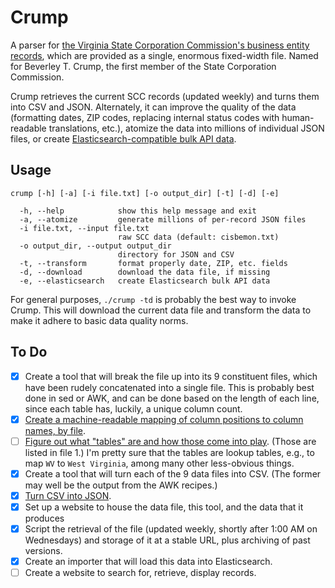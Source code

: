 # Crump

A parser for [the Virginia State Corporation Commission's business entity records](https://www.scc.virginia.gov/clk/purch.aspx), which are provided as a single, enormous fixed-width file. Named for Beverley T. Crump, the first member of the State Corporation Commission.

Crump retrieves the current SCC records (updated weekly) and turns them into CSV and JSON. Alternately, it can improve the quality of the data (formatting dates, ZIP codes, replacing internal status codes with human-readable translations, etc.), atomize the data into millions of individual JSON files, or create [Elasticsearch-compatible bulk API data](elasticsearch.org/guide/en/elasticsearch/reference/current/docs-bulk.html).

## Usage

```
crump [-h] [-a] [-i file.txt] [-o output_dir] [-t] [-d] [-e]

  -h, --help            show this help message and exit
  -a, --atomize         generate millions of per-record JSON files
  -i file.txt, --input file.txt
                        raw SCC data (default: cisbemon.txt)
  -o output_dir, --output output_dir
                        directory for JSON and CSV
  -t, --transform       format properly date, ZIP, etc. fields
  -d, --download        download the data file, if missing
  -e, --elasticsearch   create Elasticsearch bulk API data
```

For general purposes, `./crump -td` is probably the best way to invoke Crump. This will download the current data file and transform the data to make it adhere to basic data quality norms.

## To Do

* [x] Create a tool that will break the file up into its 9 constituent files, which have been rudely concatenated into a single file. This is probably best done in sed or AWK, and can be done based on the length of each line, since each table has, luckily, a unique column count.</del>
* [x] [Create a machine-readable mapping of column positions to column names, by file](http://github.com/openva/crump/issues/4).
* [ ] [Figure out what "tables" are and how those come into play](https://github.com/openva/crump/issues/18). (Those are listed in file 1.) I'm pretty sure that the tables are lookup tables, e.g., to map `WV` to `West Virginia`, among many other less-obvious things.
* [x] Create a tool that will turn each of the 9 data files into CSV. (The former may well be the output from the AWK recipes.)
* [x] [Turn CSV into JSON](https://github.com/openva/crump/issues/19).
* [x] Set up a website to house the data file, this tool, and the data that it produces
* [x] Script the retrieval of the file (updated weekly, shortly after 1:00 AM on Wednesdays) and storage of it at a stable URL, plus archiving of past versions.
* [x] Create an importer that will load this data into Elasticsearch.
* [ ] Create a website to search for, retrieve, display records.

